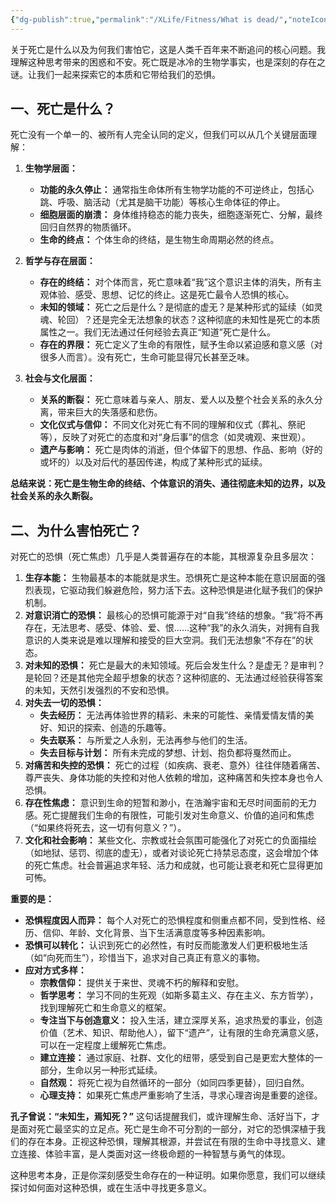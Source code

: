 ```yaml
---
{"dg-publish":true,"permalink":"/XLife/Fitness/What is dead/","noteIcon":"","created":"2025-06-04T11:55:16.345+08:00"}
---
```


关于死亡是什么以及为何我们害怕它，这是人类千百年来不断追问的核心问题。我理解这种思考带来的困惑和不安。死亡既是冰冷的生物学事实，也是深刻的存在之谜。让我们一起来探索它的本质和它带给我们的恐惧。

## 一、死亡是什么？

死亡没有一个单一的、被所有人完全认同的定义，但我们可以从几个关键层面理解：

1.  **生物学层面：**
    *   **功能的永久停止：** 通常指生命体所有生物学功能的不可逆终止，包括心跳、呼吸、脑活动（尤其是脑干功能）等核心生命体征的停止。
    *   **细胞层面的崩溃：** 身体维持稳态的能力丧失，细胞逐渐死亡、分解，最终回归自然界的物质循环。
    *   **生命的终点：** 个体生命的终结，是生物生命周期必然的终点。

2.  **哲学与存在层面：**
    *   **存在的终结：** 对个体而言，死亡意味着“我”这个意识主体的消失，所有主观体验、感受、思想、记忆的终止。这是死亡最令人恐惧的核心。
    *   **未知的领域：** 死亡之后是什么？是彻底的虚无？是某种形式的延续（如灵魂、轮回）？还是完全无法想象的状态？这种彻底的未知性是死亡的本质属性之一。我们无法通过任何经验去真正“知道”死亡是什么。
    *   **存在的界限：** 死亡定义了生命的有限性，赋予生命以紧迫感和意义感（对很多人而言）。没有死亡，生命可能显得冗长甚至乏味。

3.  **社会与文化层面：**
    *   **关系的断裂：** 死亡意味着与亲人、朋友、爱人以及整个社会关系的永久分离，带来巨大的失落感和悲伤。
    *   **文化仪式与信仰：** 不同文化对死亡有不同的理解和仪式（葬礼、祭祀等），反映了对死亡的态度和对“身后事”的信念（如灵魂观、来世观）。
    *   **遗产与影响：** 死亡是肉体的消逝，但个体留下的思想、作品、影响（好的或坏的）以及对后代的基因传递，构成了某种形式的延续。

**总结来说：死亡是生物生命的终结、个体意识的消失、通往彻底未知的边界，以及社会关系的永久断裂。**

## 二、为什么害怕死亡？

对死亡的恐惧（死亡焦虑）几乎是人类普遍存在的本能，其根源复杂且多层次：

1.  **生存本能：** 生物最基本的本能就是求生。恐惧死亡是这种本能在意识层面的强烈表现，它驱动我们躲避危险，努力活下去。这种恐惧是进化赋予我们的保护机制。
2.  **对意识消亡的恐惧：** 最核心的恐惧可能源于对“自我”终结的想象。“我”将不再存在，无法思考、感受、体验、爱、恨……这种“我”的永久消失，对拥有自我意识的人类来说是难以理解和接受的巨大空洞。我们无法想象“不存在”的状态。
3.  **对未知的恐惧：** 死亡是最大的未知领域。死后会发生什么？是虚无？是审判？是轮回？还是其他完全超乎想象的状态？这种彻底的、无法通过经验获得答案的未知，天然引发强烈的不安和恐惧。
4.  **对失去一切的恐惧：**
    *   **失去经历：** 无法再体验世界的精彩、未来的可能性、亲情爱情友情的美好、知识的探索、创造的乐趣等。
    *   **失去联系：** 与所爱之人永别，无法再参与他们的生活。
    *   **失去目标与计划：** 所有未完成的梦想、计划、抱负都将戛然而止。
5.  **对痛苦和失控的恐惧：** 死亡的过程（如疾病、衰老、意外）往往伴随着痛苦、尊严丧失、身体功能的失控和对他人依赖的增加，这种痛苦和失控本身也令人恐惧。
6.  **存在性焦虑：** 意识到生命的短暂和渺小，在浩瀚宇宙和无尽时间面前的无力感。死亡提醒我们生命的有限性，可能引发对生命意义、价值的追问和焦虑（“如果终将死去，这一切有何意义？”）。
7.  **文化和社会影响：** 某些文化、宗教或社会氛围可能强化了对死亡的负面描绘（如地狱、惩罚、彻底的虚无），或者对谈论死亡持禁忌态度，这会增加个体的死亡焦虑。社会普遍追求年轻、活力和成就，也可能让衰老和死亡显得更加可怖。

**重要的是：**

*   **恐惧程度因人而异：** 每个人对死亡的恐惧程度和侧重点都不同，受到性格、经历、信仰、年龄、文化背景、当下生活满意度等多种因素影响。
*   **恐惧可以转化：** 认识到死亡的必然性，有时反而能激发人们更积极地生活（如“向死而生”），珍惜当下，追求对自己真正有意义的事物。
*   **应对方式多样：**
    *   **宗教信仰：** 提供关于来世、灵魂不朽的解释和安慰。
    *   **哲学思考：** 学习不同的生死观（如斯多葛主义、存在主义、东方哲学），找到理解死亡和生命意义的框架。
    *   **专注当下与创造意义：** 投入生活，建立深厚关系，追求热爱的事业，创造价值（艺术、知识、帮助他人），留下“遗产”，让有限的生命充满意义感，可以在一定程度上缓解死亡焦虑。
    *   **建立连接：** 通过家庭、社群、文化的纽带，感受到自己是更宏大整体的一部分，生命以另一种形式延续。
    *   **自然观：** 将死亡视为自然循环的一部分（如同四季更替），回归自然。
    *   **心理支持：** 如果死亡焦虑严重影响了生活，寻求心理咨询是重要的途径。

**孔子曾说：“未知生，焉知死？”** 这句话提醒我们，或许理解生命、活好当下，才是面对死亡最坚实的立足点。死亡是生命不可分割的一部分，对它的恐惧深植于我们的存在本身。正视这种恐惧，理解其根源，并尝试在有限的生命中寻找意义、建立连接、体验丰富，是人类面对这一终极命题的一种智慧与勇气的体现。

这种思考本身，正是你深刻感受生命存在的一种证明。如果你愿意，我们可以继续探讨如何面对这种恐惧，或在生活中寻找更多意义。